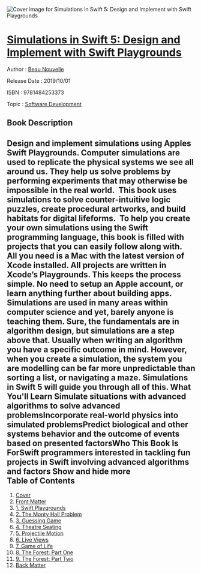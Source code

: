 ![Cover image for Simulations in Swift 5: Design and Implement with Swift Playgrounds](https://imgdetail.ebookreading.net/cover/cover/20200215/EB9781484253373.jpg)

[Simulations in Swift 5: Design and Implement with Swift Playgrounds](https://ebookreading.net/view/book/Simulations+in+Swift+5%3A+Design+and+Implement+with+Swift+Playgrounds-EB9781484253373_1.html "Simulations in Swift 5: Design and Implement with Swift Playgrounds")
====================================================================================================================

Author : [Beau Nouvelle](https://ebookreading.net/search/author/Beau+Nouvelle)

Release Date : 2019/10/01

ISBN : 9781484253373

Topic : [Software Development](https://ebookreading.net/search/category/software-development)

Book Description
-----------------

 Design and implement simulations using Apples Swift Playgrounds. Computer simulations are used to replicate the physical systems we see all around us. They help us solve problems by performing experiments that may otherwise be impossible in the real world.  This book uses simulations to solve counter-intuitive logic puzzles, create procedural artworks, and build habitats for digital lifeforms. 
To help you create your own simulations using the Swift programming language, this book is filled with projects that you can easily follow along with. All you need is a Mac with the latest version of Xcode installed. All projects are written in Xcode’s Playgrounds. This keeps the process simple. No need to setup an Apple account, or learn anything further about building apps.
Simulations are used in many areas within computer science and yet, barely anyone is teaching them. Sure, the fundamentals are in algorithm design, but simulations are a step above that. Usually when writing an algorithm you have a specific outcome in mind. However, when you create a simulation, the system you are modelling can be far more unpredictable than sorting a list, or navigating a maze. Simulations in Swift 5 will guide you through all of this.
What You'll Learn
Simulate situations with advanced algorithms to solve advanced problemsIncorporate real-world physics into simulated problemsPredict biological and other systems behavior and the outcome of events based on presented factorsWho This Book Is ForSwift programmers interested in tackling fun projects in Swift involving advanced algorithms and factors        Show and hide more                
Table of Contents
-----------------

1. [Cover](https://ebookreading.net/view/book/Simulations+in+Swift+5%3A+Design+and+Implement+with+Swift+Playgrounds-EB9781484253373_1.html)
1. [Front Matter](https://ebookreading.net/view/book/Simulations+in+Swift+5%3A+Design+and+Implement+with+Swift+Playgrounds-EB9781484253373_2.html)
1. [1. Swift Playgrounds](https://ebookreading.net/view/book/Simulations+in+Swift+5%3A+Design+and+Implement+with+Swift+Playgrounds-EB9781484253373_3.html)
1. [2. The Monty Hall Problem](https://ebookreading.net/view/book/Simulations+in+Swift+5%3A+Design+and+Implement+with+Swift+Playgrounds-EB9781484253373_4.html)
1. [3. Guessing Game](https://ebookreading.net/view/book/Simulations+in+Swift+5%3A+Design+and+Implement+with+Swift+Playgrounds-EB9781484253373_5.html)
1. [4. Theatre Seating](https://ebookreading.net/view/book/Simulations+in+Swift+5%3A+Design+and+Implement+with+Swift+Playgrounds-EB9781484253373_6.html)
1. [5. Projectile Motion](https://ebookreading.net/view/book/Simulations+in+Swift+5%3A+Design+and+Implement+with+Swift+Playgrounds-EB9781484253373_7.html)
1. [6. Live Views](https://ebookreading.net/view/book/Simulations+in+Swift+5%3A+Design+and+Implement+with+Swift+Playgrounds-EB9781484253373_8.html)
1. [7. Game of Life](https://ebookreading.net/view/book/Simulations+in+Swift+5%3A+Design+and+Implement+with+Swift+Playgrounds-EB9781484253373_9.html)
1. [8. The Forest: Part One](https://ebookreading.net/view/book/Simulations+in+Swift+5%3A+Design+and+Implement+with+Swift+Playgrounds-EB9781484253373_10.html)
1. [9. The Forest: Part Two](https://ebookreading.net/view/book/Simulations+in+Swift+5%3A+Design+and+Implement+with+Swift+Playgrounds-EB9781484253373_11.html)
1. [Back Matter](https://ebookreading.net/view/book/Simulations+in+Swift+5%3A+Design+and+Implement+with+Swift+Playgrounds-EB9781484253373_12.html)

